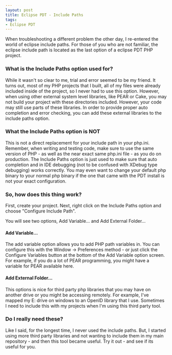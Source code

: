 ```yaml
---
layout: post
title: Eclipse PDT - Include Paths
tags:
- Eclipse PDT
---
```


When troubleshooting a different problem the other day, I re-entered the world of eclipse include paths.  For those of you who are not familiar, the eclipse include path is located as the last option of a eclipse PDT PHP project.

### What is the Include Paths option used for?

While it wasn't so clear to me, trial and error seemed to be my friend.  It turns out, most of my PHP projects that I built, all of my files were already included inside of the project, so I never had to use this option.  However, when using other external system level libraries, like PEAR or Cake, you may not build your project with these directories included.  However, your code may still use parts of these libraries.  In order to provide proper auto completion and error checking, you can add these external libraries to the include paths option.

### What the Include Paths option is NOT

This is not a direct replacement for your include path in your php.ini.  Remember, when writing and testing code, make sure to use the same version of PHP - as well as the near exact same php.ini file - as you do on production.  The Include Paths option is just used to make sure that auto completion and in IDE debugging (not to be confused with XDebug type debugging) works correctly.  You may even want to change your default php binary to your normal php binary if the one that came with the PDT install is not your exact configuration.

### So, how does this thing work?

First, create your project.  Next, right click on the Include Paths option and choose "Configure Include Path".

You will see two options, Add Variable... and Add External Folder...

#### Add Variable...

The add variable option allows you to add PHP path variables in.  You can configure this with the Window -> Preferences method - or just click the Configure Variables button at the bottom of the Add Variable option screen.  For example, if you do a lot of PEAR programming, you might have a variable for PEAR available here.

#### Add External Folder...

This options is nice for third party php libraries that you may have on another drive or you might be accessing remotely.  For example, I've mapped my E: drive on windows to an OpenID library that I use.  Sometimes I need to include this with my projects when I'm using this third party tool.

### Do I really need these?

Like I said, for the longest time, I never used the include paths.  But, I started using more third party libraries and not wanting to include them in my main repository - and then this tool became useful.  Try it out - and see if its useful for you.
